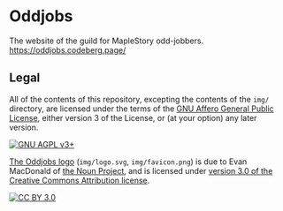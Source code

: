 # Oddjobs

The website of the guild for MapleStory odd-jobbers.
<https://oddjobs.codeberg.page/>

## Legal

All of the contents of this repository, excepting the contents of the `img/`
directory, are licensed under the terms of the [GNU Affero General Public
License](https://www.gnu.org/licenses/agpl), either version 3 of the License,
or (at your option) any later version.

[![GNU AGPL v3+](https://www.gnu.org/graphics/agplv3-with-text-162x68.png
"GNU AGPL v3+")](https://www.gnu.org/licenses/agpl)

[The Oddjobs logo](./img/logo.svg) (`img/logo.svg`, `img/favicon.png`) is due
to Evan MacDonald of [the Noun Project](https://thenounproject.com/), and is
licensed under [version 3.0 of the Creative Commons Attribution
license](https://creativecommons.org/licenses/by/3.0/).

[![CC BY 3.0](https://i.creativecommons.org/l/by/3.0/88x31.png
"CC BY 3.0")](https://creativecommons.org/licenses/by/3.0/)
